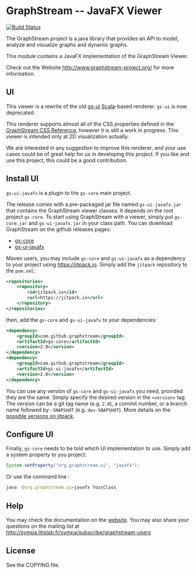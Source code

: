 # GraphStream -- JavaFX Viewer

[![Build Status](https://travis-ci.org/graphstream/gs-ui-javafx.svg?branch=master)](https://travis-ci.org/graphstream/gs-ui-javafx)

The GraphStream project is a java library that provides an API to model, analyze and visualize graphs and dynamic graphs.

This module contains a JavaFX implementation of the GraphStream Viewer.

Check out the Website <http://www.graphstream-project.org/> for more information.

## UI

This viewer is a rewrite of the old [gs-ui](https://github.com/graphstream/gs-ui) [Scala](http://www.scala-lang.org/)-based renderer. `gs-ui` is now deprecated.

This renderer supports almost all of the CSS properties defined in the [GraphStream CSS Reference](http://graphstream-project.org/doc/Tutorials/GraphStream-CSS-Reference_1.0/), however it is still a work in progress. This viewer is intended only at 2D visualization actually.

We are interested in any suggestion to improve this renderer, and your use cases could be of great help for us in developing this project. If you like and use this project, this could be a good contribution.

## Install UI

`gs-ui-javafx` is a plugin to the  `gs-core` main project. 

The release comes with a pre-packaged jar file named `gs-ui-javafx.jar` that contains the GraphStream viewer classes. It depends on the root project `gs-core`. To start using GraphStream with a viewer, simply put `gs-core.jar` and `gs-ui-javafx.jar` in your class path. You can download GraphStream on the github releases pages:

- [gs-core](https://github.com/graphstream/gs-core/releases)
- [gs-ui-javafx](https://github.com/graphstream/gs-ui-javafx/releases)

Maven users, you may include `gs-core` and `gs-ui-javafx` as a dependency to your project using <https://jitpack.io>.
Simply add the `jitpack` repository to the `pom.xml`:

```xml
<repositories>
    <repository>
        <id>jitpack.io</id>
        <url>https://jitpack.io</url>
    </repository>
</repositories>
```

then, add the `gs-core` and `gs-ui-javafx` to your dependencies:

```xml
<dependency>
    <groupId>com.github.graphstream</groupId>
    <artifactId>gs-core</artifactId>
    <version>2.0</version>
</dependency>
<dependency>
    <groupId>com.github.graphstream</groupId>
    <artifactId>gs-ui-javafx</artifactId>
    <version>2.0</version>
</dependency>
```

You can use any version of `gs-core` and `gs-ui-javafx` you need, provided they are the same. Simply specify the desired version in the `<version>` tag. The version can be a git tag name (e.g. `2.0`), a commit number, or a branch name followed by `-SNAPSHOT` (e.g. `dev-SNAPSHOT`). More details on the [possible versions on jitpack](https://jitpack.io/#graphstream/gs-core).

## Configure UI

Finally, `gs-core` needs to be told which UI implementation to use. Simply add a system property to you project: 

```java
System.setProperty("org.graphstream.ui", "javafx");
```

Or use the command line :

```bash
java -Dorg.graphstream.ui=javafx YourClass
```

## Help

You may check the documentation on the [website](http://graphstream-project.org). You may also share your questions on the mailing list at http://sympa.litislab.fr/sympa/subscribe/graphstream-users

## License

See the COPYING file.